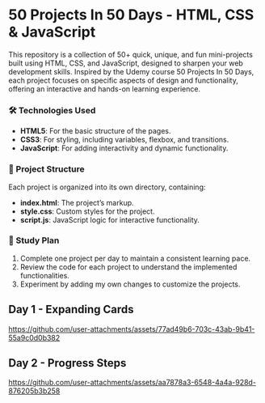 # 50 Projects In 50 Days - HTML, CSS & JavaScript
This repository is a collection of 50+ quick, unique, and fun mini-projects built using HTML, CSS, and JavaScript, designed to sharpen your web development skills. Inspired by the Udemy course 50 Projects In 50 Days, each project focuses on specific aspects of design and functionality, offering an interactive and hands-on learning experience.

### 🛠️ Technologies Used
- **HTML5**: For the basic structure of the pages.
- **CSS3**: For styling, including variables, flexbox, and transitions.
- **JavaScript**: For adding interactivity and dynamic functionality.

### 📂 Project Structure
Each project is organized into its own directory, containing:
- **index.html**: The project’s markup.
- **style.css**: Custom styles for the project.
- **script.js**: JavaScript logic for interactive functionality.

### 📅 Study Plan
1. Complete one project per day to maintain a consistent learning pace.
2. Review the code for each project to understand the implemented functionalities.
3. Experiment by adding my own changes to customize the projects.
   
## Day 1 - Expanding Cards
https://github.com/user-attachments/assets/77ad49b6-703c-43ab-9b41-55a9c0d0b382

## Day 2 - Progress Steps
https://github.com/user-attachments/assets/aa7878a3-6548-4a4a-928d-876205b3b258

